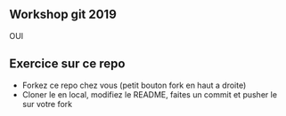 ## Workshop git 2019

OUI
## Exercice sur ce repo

* Forkez ce repo chez vous (petit bouton fork en haut a droite)
* Cloner le en local, modifiez le README, faites un commit et pusher le sur votre fork


